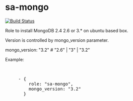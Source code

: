 sa-mongo
========

[![Build Status](https://travis-ci.org/softasap/sa-mongo.svg?branch=master)](https://travis-ci.org/softasap/sa-mongo)


Role to install MongoDB 2.4 2.6 or 3.* on ubuntu based box.

Version is controlled by  mongo_version parameter.

mongo_version: "3.2"  #  "2.6" | "3" | "3.2"


Example:

<pre>


     - {
         role: "sa-mongo",
         mongo_version: "3.2"
       }

</pre>
